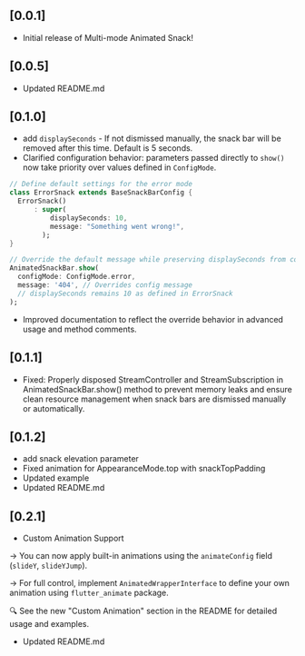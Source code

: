 ## [0.0.1]
- Initial release of Multi-mode Animated Snack!

## [0.0.5]
- Updated README.md

## [0.1.0]
- add `displaySeconds` -  If not dismissed manually, the snack bar will be removed after this time.
Default is 5 seconds.
- Clarified configuration behavior: parameters passed directly to `show()` now take priority over values defined in `ConfigMode`.
```dart
// Define default settings for the error mode
class ErrorSnack extends BaseSnackBarConfig {
  ErrorSnack()
      : super(
          displaySeconds: 10,
          message: "Something went wrong!",
        );
}

// Override the default message while preserving displaySeconds from config
AnimatedSnackBar.show(
  configMode: ConfigMode.error,
  message: '404', // Overrides config message
  // displaySeconds remains 10 as defined in ErrorSnack
);
```

- Improved documentation to reflect the override behavior in advanced usage and method comments.
  
## [0.1.1]
- Fixed: Properly disposed StreamController and StreamSubscription in AnimatedSnackBar.show() method to prevent memory leaks and ensure clean resource management when snack bars are dismissed manually or automatically.

## [0.1.2]
- add snack elevation parameter
- Fixed animation for AppearanceMode.top with snackTopPadding
- Updated example
- Updated README.md

## [0.2.1]
- Custom Animation Support

→ You can now apply built-in animations using the `animateConfig` field (`slideY`, `slideYJump`).

→ For full control, implement `AnimatedWrapperInterface` to define your own animation using `flutter_animate` package.

🔍 See the new "Custom Animation" section in the README for detailed usage and examples.

- Updated README.md